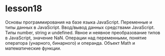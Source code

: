 # lesson18
Основы программирования на базе языка JavaScript. Переменные и типы данных в JavaScript. Ввод/вывод данных средствами JavaScript. Типы number, string и undefined. Явное и неявное преобразование типов в JavaScript, значение NaN. Операции над переменными, понятие оператора (унарного, бинарного) и операнда. Объект Math и математические функции.
